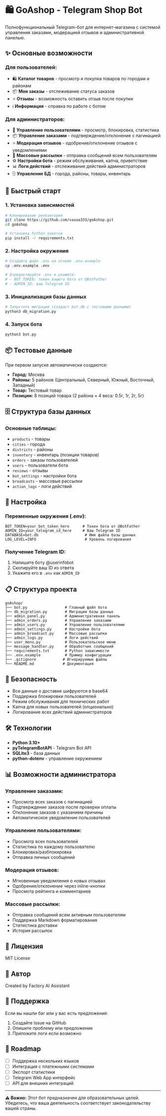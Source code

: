 # 🛍 GoAshop - Telegram Shop Bot

Полнофункциональный Telegram-бот для интернет-магазина с системой управления заказами, модерацией отзывов и административной панелью.

## ✨ Основные возможности

### Для пользователей:
- 🛍 **Каталог товаров** - просмотр и покупка товаров по городам и районам
- 📦 **Мои заказы** - отслеживание статуса заказов
- ⭐️ **Отзывы** - возможность оставить отзыв после покупки
- ℹ️ **Информация** - справка по работе с ботом

### Для администраторов:
- 👥 **Управление пользователями** - просмотр, блокировка, статистика
- 📦 **Управление заказами** - подтверждение/отклонение с пагинацией
- ⭐️ **Модерация отзывов** - одобрение/отклонение отзывов с уведомлениями
- 📢 **Массовые рассылки** - отправка сообщений всем пользователям
- ⚙️ **Настройки бота** - режим обслуживания, капча, приветствие
- 📊 **Логи действий** - отслеживание действий администраторов
- 🗄 **Управление БД** - города, районы, товары, инвентарь

## 🚀 Быстрый старт

### 1. Установка зависимостей

```bash
# Клонирование репозитория
git clone https://github.com/vasaa333/goAshop.git
cd goAshop

# Установка Python пакетов
pip install -r requirements.txt
```

### 2. Настройка окружения

```bash
# Создайте файл .env на основе .env.example
cp .env.example .env

# Отредактируйте .env и укажите:
# - BOT_TOKEN: токен вашего бота от @BotFather
# - ADMIN_ID: ваш Telegram ID
```

### 3. Инициализация базы данных

```bash
# Запустите миграции (создаст bot.db с тестовыми данными)
python3 db_migration.py
```

### 4. Запуск бота

```bash
python3 bot.py
```

## 📦 Тестовые данные

При первом запуске автоматически создаются:
- **Город:** Москва
- **Районы:** 5 районов (Центральный, Северный, Южный, Восточный, Западный)
- **Товар:** Тестовый товар
- **Позиции:** 8 позиций товара (2 района × 4 веса: 0.5г, 1г, 2г, 5г)

## 🗄 Структура базы данных

### Основные таблицы:
- `products` - товары
- `cities` - города
- `districts` - районы
- `inventory` - инвентарь (позиции товаров)
- `orders` - заказы пользователей
- `users` - пользователи бота
- `reviews` - отзывы
- `bot_settings` - настройки бота
- `broadcasts` - массовые рассылки
- `action_logs` - логи действий

## 🔧 Настройка

### Переменные окружения (.env):

```env
BOT_TOKEN=your_bot_token_here      # Токен бота от @BotFather
ADMIN_ID=your_telegram_id_here     # Ваш Telegram ID
DATABASE=bot.db                     # Имя файла базы данных
LOG_LEVEL=INFO                      # Уровень логирования
```

### Получение Telegram ID:
1. Напишите боту @userinfobot
2. Скопируйте ваш ID из ответа
3. Укажите его в `.env` как `ADMIN_ID`

## 📋 Структура проекта

```
goAshop/
├── bot.py                 # Главный файл бота
├── db_migration.py        # Миграции базы данных
├── admin_panel.py         # Административная панель
├── admin_orders.py        # Управление заказами
├── admin_users.py         # Управление пользователями
├── admin_settings.py      # Настройки бота
├── admin_broadcast.py     # Массовые рассылки
├── admin_logs.py          # Логи действий
├── user_menu.py           # Пользовательское меню
├── message_handler.py     # Обработчик сообщений
├── requirements.txt       # Python зависимости
├── .env.example           # Пример конфигурации
├── .gitignore            # Игнорируемые файлы
└── README.md             # Документация
```

## 🔐 Безопасность

- Все данные о доставке шифруются в base64
- Поддержка блокировки пользователей
- Режим обслуживания для технических работ
- Капча для новых пользователей (опционально)
- Логирование всех действий администраторов

## 🛠 Технологии

- **Python 3.10+**
- **pyTelegramBotAPI** - Telegram Bot API
- **SQLite3** - база данных
- **python-dotenv** - управление окружением

## 📊 Возможности администратора

### Управление заказами:
- Просмотр всех заказов с пагинацией
- Подтверждение заказов после проверки оплаты
- Отклонение заказов с указанием причины
- Автоматическое уведомление пользователей

### Управление пользователями:
- Просмотр всех пользователей
- Статистика по каждому пользователю
- Блокировка/разблокировка
- Отправка личных сообщений

### Модерация отзывов:
- Мгновенные уведомления о новых отзывах
- Одобрение/отклонение через inline-кнопки
- Просмотр рейтинга и комментариев

### Массовые рассылки:
- Отправка сообщений всем активным пользователям
- Поддержка Markdown форматирования
- Статистика доставки
- История рассылок

## 📝 Лицензия

MIT License

## 👤 Автор

Created by Factory AI Assistant

## 🐛 Поддержка

Если вы нашли баг или у вас есть предложения:
1. Создайте Issue на GitHub
2. Опишите проблему или предложение
3. Приложите логи если возможно

## 🎯 Roadmap

- [ ] Поддержка нескольких языков
- [ ] Интеграция с платежными системами
- [ ] Экспорт статистики
- [ ] Telegram Web App интерфейс
- [ ] API для внешних интеграций

---

**⚠️ Важно:** Этот бот предназначен для образовательных целей. Убедитесь, что ваша деятельность соответствует законодательству вашей страны.
